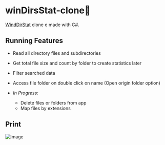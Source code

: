 # winDirsStat-clone📂
[WindDirStat](https://windirstat.net/) clone e made with C#.

## Running Features
- Read all directory files and subdirectories
- Get total file size and count by folder to create statistics later
- Filter searched data
- Access file folder on double click on name (Open origin folder option)

- *In Progress:*  
   - Delete files or folders from app
   - Map files by extensions

## Print
![image](https://github.com/AaronCrvl/winDirsStat-clone/assets/72924198/a3417d1a-3f26-4369-8e5a-da8483955fc1)

